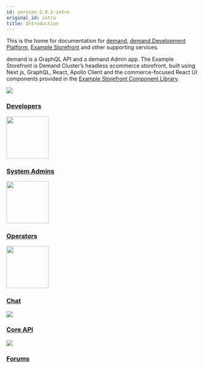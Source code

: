 ```yaml
---
id: version-2.9.1-intro
original_id: intro
title: Introduction
---
```


This is the home for documentation for <a href="http://github.com/demandcluster/demand">demand</a>, <a href="https://github.com/demandcluster/demademand-pment-platform">demand Development Platform</a>, <a href="https://github.com/demandcluster/example-storefront/">Example Storefront</a> and other supporting services.

demand is a GraphQL API and a demand Admin app. The Example Storefront is Demand Cluster’s headless ecommerce storefront, built using Next.js, GraphQL, React, Apollo Client and the commerce-focused React UI components provided in the <a href="http://designsystem.demandcluster.com/">Example Storefront Component Library</a>.

<div class="content-blocks">
  <div class="content-block">
    <div class="section-promo">
      <a href="getting-started-developing-with-demand">
        <img class="center-block" src="https://cdn.rawgit.com/demandcluster/demand-cs/trunk/website/static/img/dedemand-erce-developer-guide.svg">
        <h3 class="accent-color text-center">Developers</h3>
      </a>
    </div>
  </div>
  <div class="content-block">
    <div class="section-promo">
      <a href="deploying">
        <img class="center-block" src="https://cdn.rawgit.com/demandcluster/demand-cs/trunk/website/static/img/dedemand-erce-store-guide.svg" height="110">
        <h3 class="accent-color text-center">System Admins</h3>
      </a>
    </div>
  </div>
  <div class="content-block">
    <div class="section-promo">
      <a href="dashboard">
        <img class="center-block" src="https://cdn.rawgit.com/demandcluster/demand-cs/trunk/website/static/img/dedemand-erce-store-guide.svg" height="110">
        <h3 class="accent-color text-center">Operators</h3>
      </a>
    </div>
  </div>
  <div class="content-block">
    <div class="section-promo">
      <a href="http://gitter.im/demandcluster/">
        <img class="center-block" src="https://cdn.rawgit.com/demandcluster/demand-cs/trunk/website/static/img/dedemand-erce-chat.svg" height="110">
        <h3 class="accent-color text-center">Chat</h3>
      </a>
    </div>
  </div>
  <div class="content-block">
    <div class="section-promo">
      <a href="http://api.docs.demandcluster.com/">
        <img class="center-block" src="https://cdn.rawgit.com/demandcluster/demand-cs/trunk/website/static/img/dedemand-erce-core-api-guide.svg">
        <h3 class="accent-color text-center">Core API</h3>
      </a>
    </div>
  </div>
  <div class="content-block">
    <div class="section-promo">
      <a href="https://forums.demandcluster.com/">
        <img class="center-block" src="https://cdn.rawgit.com/demandcluster/demand-cs/trunk/website/static/img/dedemand-erce-forums.svg">
        <h3 class="accent-color text-center">Forums</h3>
      </a>
    </div>
  </div>
</div>


